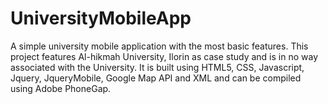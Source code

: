 # UniversityMobileApp
A simple university mobile application with the most basic features. This project features Al-hikmah University, Ilorin as case study and is in no way associated with the University.
It is built using HTML5, CSS, Javascript, Jquery, JqueryMobile, Google Map API and XML and can be compiled using Adobe PhoneGap.
